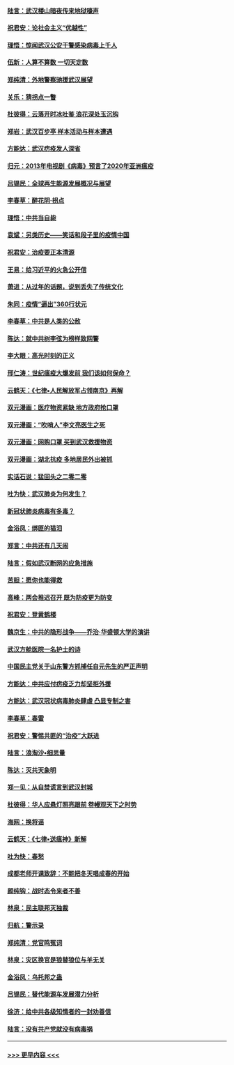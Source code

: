 #### [陆言：武汉楼山暗夜传来地狱嚎声](../pages/nsc993/n11897033.md?t=02262131) 
#### [祝君安：论社会主义“优越性”](../pages/nsc993/n11897005.md?t=02262131) 
#### [理悟：惊闻武汉公安干警感染病毒上千人](../pages/nsc993/n11896947.md?t=02262131) 
#### [伍新：人算不算数 一切天定数](../pages/nsc993/n11893372.md?t=02262131) 
#### [郑纯清：外地警察驰援武汉展望](../pages/nsc993/n11893115.md?t=02262131) 
#### [关乐：猜拐点一瞥](../pages/nsc993/n11893020.md?t=02262131) 
#### [杜彼得：云落开时冰吐鉴 浪花深处玉沉钩](../pages/nsc993/n11892107.md?t=02262131) 
#### [郑岩：武汉百步亭 样本活动与样本遭遇](../pages/nsc993/n11892310.md?t=02262131) 
#### [方能达：武汉疠疫发人深省](../pages/nsc993/n11891376.md?t=02262131) 
#### [归元：2013年电视剧《病毒》预言了2020年亚洲瘟疫](../pages/nsc993/n11891126.md?t=02262131) 
#### [吕锡民：全球再生能源发展概况与展望](../pages/nsc993/n11890613.md?t=02262131) 
#### [李春草：醉花阴·拐点](../pages/nsc993/n11890567.md?t=02262131) 
#### [理悟：中共当自毙](../pages/nsc993/n11890559.md?t=02262131) 
#### [袁斌：另类历史——笑话和段子里的疫情中国](../pages/nsc993/n11889243.md?t=02262131) 
#### [祝君安：治疫要正本清源](../pages/nsc993/n11889085.md?t=02262131) 
#### [王易：给习近平的火急公开信](../pages/nsc993/n11888225.md?t=02262131) 
#### [萧进：从过年的话题，说到丢失了传统文化](../pages/nsc993/n11887732.md?t=02262131) 
#### [朱同：疫情“逼出”360行状元](../pages/nsc993/n11887678.md?t=02262131) 
#### [李春草：中共是人类的公敌](../pages/nsc993/n11887656.md?t=02262131) 
#### [陈达：就中共树李弦为榜样致网警](../pages/nsc993/n11887625.md?t=02262131) 
#### [李大眼：高光时刻的正义](../pages/nsc993/n11887585.md?t=02262131) 
#### [邢仁涛：世纪瘟疫大爆发前 我们该如何保命？](../pages/nsc993/n11887535.md?t=02262131) 
#### [云鹤天：《七律▪人民解放军占领南京》再解](../pages/nsc993/n11887524.md?t=02262131) 
#### [双元漫画：医疗物资紧缺 地方政府抢口罩](../pages/nsc993/n11884744.md?t=02262131) 
#### [双元漫画：“吹哨人”李文亮医生之死](../pages/nsc993/n11884705.md?t=02262131) 
#### [双元漫画：网购口罩 买到武汉救援物资](../pages/nsc993/n11884670.md?t=02262131) 
#### [双元漫画：湖北抗疫 多地居民外出被抓](../pages/nsc993/n11884643.md?t=02262131) 
#### [实话石说：猛回头之二零二零](../pages/nsc993/n11883968.md?t=02262131) 
#### [吐为快：武汉肺炎为何发生？](../pages/nsc993/n11882180.md?t=02262131) 
#### [新冠状肺炎病毒有多毒？](../pages/nsc993/n11881790.md?t=02262131) 
#### [金浴凤：绑匪的猫泪](../pages/nsc993/n11880664.md?t=02262131) 
#### [郑言：中共还有几天闹](../pages/nsc993/n11880645.md?t=02262131) 
#### [陆言：假如武汉断网的应急措施](../pages/nsc993/n11880619.md?t=02262131) 
#### [苦胆：愿你也能得救](../pages/nsc993/n11880601.md?t=02262131) 
#### [高峰：两会推迟召开  既为防疫更为防变](../pages/nsc993/n11879977.md?t=02262131) 
#### [祝君安：登黄鹤楼](../pages/nsc993/n11880583.md?t=02262131) 
#### [魏京生：中共的隐形战争——乔治‧华盛顿大学的演讲](../pages/nsc993/n11879765.md?t=02262131) 
#### [武汉方舱医院一名护士的诗](../pages/nsc993/n11878480.md?t=02262131) 
#### [中国民主党关于山东警方抓捕任自元先生的严正声明](../pages/nsc993/n11877506.md?t=02262131) 
#### [方能达：中共应付疠疫乏力却坚拒外援](../pages/nsc993/n11877497.md?t=02262131) 
#### [方能达：武汉冠状病毒肺炎肆虐 凸显专制之害](../pages/nsc993/n11877475.md?t=02262131) 
#### [李春草：春雷](../pages/nsc993/n11876287.md?t=02262131) 
#### [祝君安：警惕共匪的“治疫”大跃进](../pages/nsc993/n11876084.md?t=02262131) 
#### [陆言：浪淘沙•细思量](../pages/nsc993/n11876071.md?t=02262131) 
#### [陈达：灭共天象明](../pages/nsc993/n11876063.md?t=02262131) 
#### [郑一见：从自焚谎言到武汉封城](../pages/nsc993/n11875621.md?t=02262131) 
#### [杜彼得：华人应悬灯照亮跟前 卷幔观天下之时势](../pages/nsc993/n11874822.md?t=02262131) 
#### [海网：换将谣](../pages/nsc993/n11873712.md?t=02262131) 
#### [云鹤天：《七律▪送瘟神》新解](../pages/nsc993/n11873598.md?t=02262131) 
#### [吐为快：春愁](../pages/nsc993/n11872801.md?t=02262131) 
#### [成都老师开课致辞：不能把冬天唱成春的开始](../pages/nsc993/n11872653.md?t=02262131) 
#### [颜纯钩：战时态令来者不善](../pages/nsc993/n11872011.md?t=02262131) 
#### [林泉：民主联邦灭独裁](../pages/nsc993/n11870998.md?t=02262131) 
#### [归航：警示录](../pages/nsc993/n11870963.md?t=02262131) 
#### [郑纯清：党官鸣冤词](../pages/nsc993/n11870938.md?t=02262131) 
#### [林泉：灾区换官是狼替狼位与羊无关](../pages/nsc993/n11870896.md?t=02262131) 
#### [金浴凤：乌托邦之蛊](../pages/nsc993/n11870879.md?t=02262131) 
#### [吕锡民：替代能源车发展潜力分析](../pages/nsc993/n11870656.md?t=02262131) 
#### [徐济：给中共各级知情者的一封劝善信](../pages/nsc993/n11868561.md?t=02262131) 
#### [陆言：没有共产党就没有病毒祸](../pages/nsc993/n11868232.md?t=02262131) 

----
#### [ >>> 更早内容 <<< ](../indexes/nsc993-earlier.md)
